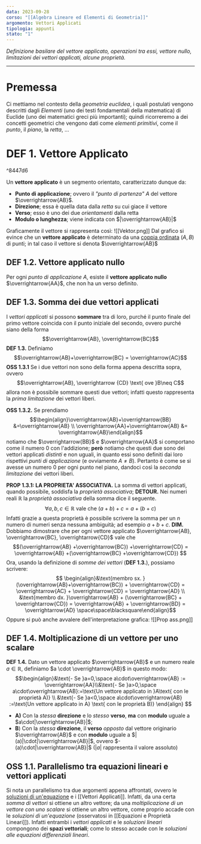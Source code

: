 ```yaml
---
data: 2023-09-28
corso: "[[Algebra Lineare ed Elementi di Geometria]]"
argomento: Vettori Applicati
tipologia: appunti
stato: "1"
---
```

*Definizione basilare del vettore applicato, operazioni tra essi, vettore nullo, limitazioni dei vettori applicati, alcune proprietà.*
- - -
# Premessa
Ci mettiamo nel contesto della *geometria euclidea*, i quali postulati vengono descritti dagli *Elementi* (uno dei testi fondamentali della matematica) di Euclide (uno dei matematici greci più importanti); quindi ricorreremo a dei concetti geometrici che vengono dati come *elementi primitivi*, come il *punto*, il *piano*, la *retta*, $\ldots$

# DEF 1. Vettore Applicato

^8447d6

Un **vettore applicato** è un segmento orientato, caratterizzato dunque da:
- **Punto di applicazione**; ovvero il *"punto di partenza"* $A$ del vettore $\overrightarrow{AB}$.
- **Direzione**; essa è quella data dalla *retta* su cui giace il vettore
- **Verso**; esso è uno dei due *orientamenti* dalla retta
- **Modulo o lunghezza**; viene indicata con $|\overrightarrow{AB}|$

Graficamente il vettore si rappresenta così:
![[Vektor.png]]
Dal grafico si evince che un **vettore applicato** è determinato da una [coppia ordinata](Coppie%20Ordinate%20e%20Prodotto%20Cartesiano) $(A, B)$ di punti; in tal caso il vettore si denota $\overrightarrow{AB}$
## DEF 1.2. Vettore applicato nullo
Per ogni *punto di applicazione* $A$, esiste il **vettore applicato nullo** $\overrightarrow{AA}$, che non ha un verso definito.
## DEF 1.3. Somma dei due vettori applicati
I *vettori applicati* si possono **sommare** tra di loro, purché il punto finale del primo vettore coincida con il punto iniziale del secondo, ovvero purché siano della forma $$\overrightarrow{AB}, \overrightarrow{BC}$$**DEF 1.3.** Definiamo$$\overrightarrow{AB}+\overrightarrow{BC} = \overrightarrow{AC}$$
**OSS 1.3.1** Se i due vettori non sono della forma appena descritta sopra, ovvero $$\overrightarrow{AB}, \overrightarrow {CD} \text{ ove }B\neq C$$allora non è possibile sommare questi due vettori; infatti questo rappresenta la *prima limitazione* dei vettori liberi.

**OSS 1.3.2.** Se prendiamo $$\begin{align}\overrightarrow{AB}+\overrightarrow{BB} &=\overrightarrow{AB} \\ \overrightarrow{AA}+\overrightarrow{AB} &= \overrightarrow{AB}\end{align}$$notiamo che $\overrightarrow{BB}$ e $\overrightarrow{AA}$ si comportano come il numero $0$ con l'addizione; **però** notiamo che questi due sono dei vettori applicati *distinti* e non uguali, in quanto essi sono definiti dai loro rispettivi *punti di applicazione* (e ovviamente $A\neq B$). Pertanto è come se si avesse un numero $0$ per ogni punto nel piano, dandoci così la *seconda limitazione* dei vettori liberi.

**PROP 1.3.1: LA PROPRIETA' ASSOCIATIVA.** La somma di vettori applicati, quando possibile, soddisfa la *proprietà associativa*;
	**DETOUR.** Nei numeri reali $\mathbb{R}$ la *proprietà associativa* della somma dice il seguente.
	$$\forall a,b,c \in \mathbb{R} \text{ vale che } (a+b)+c=a+(b+c)$$Infatti grazie a questa proprietà è possibile scrivere la somma per un $n$ numero di numeri senza nessuna ambiguità; ad esempio $a+b+c$.
	**DIM.** Dobbiamo dimostrare che per ogni vettore applicato $\overrightarrow{AB}, \overrightarrow{BC}, \overrightarrow{CD}$ vale che $$(\overrightarrow{AB} +\overrightarrow{BC}) +\overrightarrow{CD} = \overrightarrow{AB} +(\overrightarrow{BC} +\overrightarrow{CD}) $$Ora, usando la definizione di *somme dei vettori* (**DEF 1.3.**), possiamo scrivere: $$ \begin{align}&\text{membro sx. }(\overrightarrow{AB}+\overrightarrow{BC}) + \overrightarrow{CD} = \overrightarrow{AC} + \overrightarrow{CD} = \overrightarrow{AD}  \\ &\text{membro dx. }\overrightarrow{AB} + (\overrightarrow{BC} + \overrightarrow{CD}) = \overrightarrow{AB} + \overrightarrow{BD} = \overrightarrow{AD} \space\space\blacksquare\end{align}$$Oppure si può anche avvalere dell'interpretazione grafica:
	![[Prop ass.png]]

## DEF 1.4. Moltiplicazione di un vettore per uno scalare
**DEF 1.4.** Dato un vettore applicato $\overrightarrow{AB}$ e un numero reale $a \in \mathbb{R}$, definiamo $a \cdot \overrightarrow{AB}$ in questo modo: $$\begin{align}&\text{- Se }a=0,\space a\cdot\overrightarrow{AB} := \overrightarrow{AA}\\&\text{- Se }a>0,\space a\cdot\overrightarrow{AB}:=\text{Un vettore applicato in }A\text{ con le proprietà A)} \\ &\text{- Se }a<0,\space a\cdot\overrightarrow{AB} :=\text{Un vettore applicato in A} \text{ con le proprietà B)} \end{align} $$
- **A)** Con la *stessa* __direzione__ e lo *stesso* __verso__, **ma** con __modulo__ uguale a $a\cdot|\overrightarrow{AB}|$;
- **B**) Con la *stessa* __direzione__, il **verso** *opposto* dal vettore originario $\overrightarrow{AB}$ e con **modulo** uguale a $|(a)|\cdot|\overrightarrow{AB}|$, ovvero $-(a)\cdot|\overrightarrow{AB}|$ ($|a|$ rappresenta il valore assoluto)

## OSS 1.1. Parallelismo tra equazioni lineari e vettori applicati
Si nota un parallelismo tra due argomenti appena affrontati, ovvero le [soluzioni di un'equazione](Equazioni%20e%20soluzione) e i [[Vettori Applicati]]. Infatti, da una certa *somma di vettori* si ottiene un altro vettore; da una *moltiplicazione di un vettore con uno scalare* si ottiene un altro vettore, come proprio accade con le *soluzioni di un'equazione* (osservatosi in [[Equazioni e Proprietà Lineari]]). 
Infatti entrambi i *vettori applicati* e le *soluzioni lineari* compongono dei **spazi vettoriali**; come lo stesso accade con le *soluzioni alle equazioni differenziali lineari*.